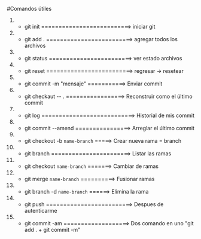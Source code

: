 #Comandos útiles

1. - git init ==========================> iniciar git
2. - git add . =========================> agregar todos los archivos
3. - git status ========================> ver estado archivos
4. - git reset =========================> regresar -> resetear
5. - git commit -m "mensaje" ===========> Enviar commit
6. - git checkaut -- . =================> Reconstruir como el último commit
7. - git log ===========================> Historial de mis commit
8. - git commit --amend ================> Arreglar el último commit
9. - git checkout -b `name-branch` =====> Crear nueva rama = branch
10. - git branch =======================> Listar las ramas
11. - git checkout `name-branch` =======> Cambiar de ramas
12. - git merge `name-branch` ==========> Fusionar ramas
13. - git branch -d `name-branch` ======> Elimina la rama
14. - git push =========================> Despues de autenticarme
15. - git commit -am ===================> Dos comando en uno "git add . + git commit -m"
